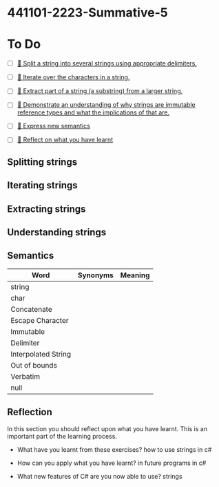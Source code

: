 # 441101-2223-Summative-5

# To Do

- [ ] [:key: Split a string into several strings using appropriate delimiters.](#splitting-strings)

- [ ] [:key: Iterate over the characters in a string.](#iterating-strings)

- [ ] [:key: Extract part of a string (a substring) from a larger string.](#extracting-strings)

- [ ] [:key: Demonstrate an understanding of why strings are immutable reference types and what the implications of that are.](#understanding-strings)


- [ ] [:speech_balloon: Express new semantics](#semantics)
- [ ] [:thought_balloon: Reflect on what you have learnt](#reflection)

## Splitting strings

## Iterating strings

## Extracting strings

## Understanding strings

## Semantics

| Word | Synonyms | Meaning |
|---|---|---|
|string| | |
|char| | |
|Concatenate| | |
|Escape Character| | |
|Immutable| | |
|Delimiter| | |
|Interpolated String| | |
|Out of bounds| | |
|Verbatim| | |
|null| | |

## Reflection

In this section you should reflect upon what you have learnt. This is an important part of the learning process.
- What have you learnt from these exercises?
how to use strings in c#


- How can you apply what you have learnt?
in future programs in c#


- What new features of C# are you now able to use?
strings
